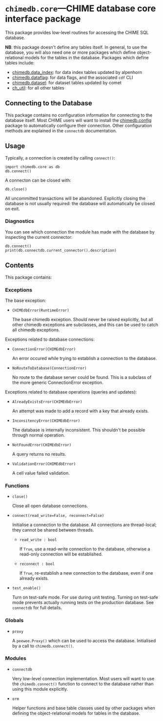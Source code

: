 # `chimedb.core`—CHIME database core interface package

This package provides low-level routines for accessing the CHIME SQL database.

**NB**: this package doesn't define any tables itself.  In general, to use the
database, you will also need one or more packages which define object-relational
models for the tables in the database.  Packages which define tables include:

* [chimedb.data_index](https://github.com/chime-experiment/chimedb_di): for data
    index tables updated by alpenhorn
* [chimedb.dataflag](https://github.com/chime-experiment/chimedb_dataflag):
    for data flags, and the associated `cdf` CLI
* [chimedb.dataset](https://github.com/chime-experiment/chimedb_dataset):
    for dataset tables updated by comet
* [ch_util](https://bitbucket.org/chime/ch_util): for all other tables

## Connecting to the Database

This package contains no configuration information for connecting to the
database itself.  Most CHIME users will want to install the
[chimedb.config](https://github.com/chime-experiment/chimedb_config) package
to automatically configure their connection.  Other configuration methods
are explained in the `connectdb` documentation.

## Usage

Typically, a connection is created by calling `connect()`:
```
import chimedb.core as db
db.connect()
```

A connecton can be closed with:
```
db.close()
```
All uncommitted transactions will be abandoned.  Explicitly closing the database is not usually required: the database will automatically be closed on exit.

### Diagnostics
You can see which connection the module has made with the database by inspecting the current connector:
```
db.connect()
print(db.connectdb.current_connector().description)
```

## Contents

This package contains:

### Exceptions

The base exception:

* `CHIMEdbError(RuntimeError)`

  The base chimedb exception.  Should never be raised explicitly,
  but all other chimedb exceptions are subclasses, and this can
  be used to catch all chimedb exceptions.

Exceptions related to database connections:

* `ConnectionError(CHIMEdbError)`

   An error occured while trying to establish a connection to the database.

* `NoRouteToDatabase(ConnectionError)`

  No route to the database server could be found.  This is a subclass of the
  more generic ConnectionError exception.

Exceptions related to database operations (queries and updates):

* `AlreadyExistsError(CHIMEdbError)`

  An attempt was made to add a record with a key that already
  exists.

* `InconsitencyError(CHIMEdbError)`

  The database is internally inconsistent.  This shouldn't
  be possible through normal operation.

* `NotFoundError(CHIMEdbError)`

  A query returns no results.

* `ValidationError(CHIMEdbError)`

  A cell value failed validation.

### Functions

* `close()`

  Close all open database connections.

* `connect(read_write=False, reconnect=False)`

  Initialise a connection to the database.  All connections are
  thread-local; they cannot be shared between threads.

  * `read_write : bool`

    If `True`, use a read-write connection to the database, otherwise
    a read-only connection will be established.

  * `reconnect : bool`

    If `True`, re-establish a new connection to the database, even if
    one already exists.

* `test_enable()`

  Turn on test-safe mode.  For use during unit testing.  Turning on test-safe
  mode prevents actually running tests on the production database.  See
  `connectdb` for full details.

### Globals

* `proxy`

  A `peewee.Proxy()` which can be used to access the database.  Initialised by a
  call to `chimedb.connect()`.

### Modules

* `connectdb`

  Very low-level connection implementation.  Most users will want to use the
  `chimedb.connect()` function to connect to the database rather than using this
  module explicitly.

* `orm`

  Helper functions and base table classes used by other packages when defining
  the object-relational models for tables in the database.
